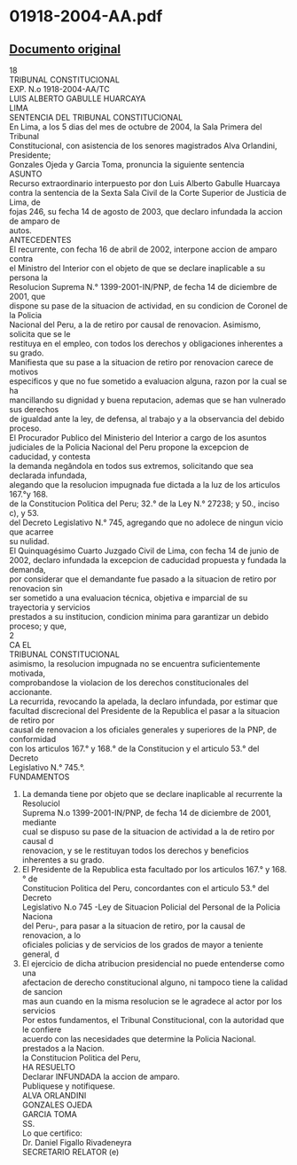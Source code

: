 
01918-2004-AA.pdf
=================
  
[Documento original](https://tc.gob.pe/jurisprudencia/2004/01918-2004-AA.pdf)  
---  
18  
TRIBUNAL CONSTITUCIONAL  
EXP. N.o 1918-2004-AA/TC  
LUIS ALBERTO GABULLE HUARCAYA  
LIMA  
SENTENCIA DEL TRIBUNAL CONSTITUCIONAL  
En Lima, a los 5 dias del mes de octubre de 2004, la Sala Primera del Tribunal  
Constitucional, con asistencia de los senores magistrados Alva Orlandini, Presidente;  
Gonzales Ojeda y Garcia Toma, pronuncia la siguiente sentencia  
ASUNTO  
Recurso extraordinario interpuesto por don Luis Alberto Gabulle Huarcaya  
contra la sentencia de la Sexta Sala Civil de la Corte Superior de Justicia de Lima, de  
fojas 246, su fecha 14 de agosto de 2003, que declaro infundada la accion de amparo de  
autos.  
ANTECEDENTES  
El recurrente, con fecha 16 de abril de 2002, interpone accion de amparo contra  
el Ministro del Interior con el objeto de que se declare inaplicable a su persona la  
Resolucion Suprema N.° 1399-2001-IN/PNP, de fecha 14 de diciembre de 2001, que  
dispone su pase de la situacion de actividad, en su condicion de Coronel de la Policia  
Nacional del Peru, a la de retiro por causal de renovacion. Asimismo, solicita que se le  
restituya en el empleo, con todos los derechos y obligaciones inherentes a su grado.  
Manifiesta que su pase a la situacion de retiro por renovacion carece de motivos  
especificos y que no fue sometido a evaluacion alguna, razon por la cual se ha  
mancillando su dignidad y buena reputacion, ademas que se han vulnerado sus derechos  
de igualdad ante la ley, de defensa, al trabajo y a la observancia del debido proceso.  
El Procurador Publico del Ministerio del Interior a cargo de los asuntos  
judiciales de la Policia Nacional del Peru propone la excepcion de caducidad, y contesta  
la demanda negândola en todos sus extremos, solicitando que sea declarada infundada,  
alegando que la resolucion impugnada fue dictada a la luz de los articulos 167.°y 168.  
de la Constitucion Politica del Peru; 32.° de la Ley N.° 27238; y 50., inciso c), y 53.  
del Decreto Legislativo N.° 745, agregando que no adolece de ningun vicio que acarree  
su nulidad.  
El Quinquagésimo Cuarto Juzgado Civil de Lima, con fecha 14 de junio de  
2002, declaro infundada la excepcion de caducidad propuesta y fundada la demanda,  
por considerar que el demandante fue pasado a la situacion de retiro por renovacion sin  
ser sometido a una evaluacion técnica, objetiva e imparcial de su trayectoria y servicios  
prestados a su institucion, condicion minima para garantizar un debido proceso; y que,  
2  
CA EL  
TRIBUNAL CONSTITUCIONAL  
asimismo, la resolucion impugnada no se encuentra suficientemente motivada,  
comprobandose la violacion de los derechos constitucionales del accionante.  
La recurrida, revocando la apelada, la declaro infundada, por estimar que  
facultad discrecional del Presidente de la Republica el pasar a la situacion de retiro por  
causal de renovacion a los oficiales generales y superiores de la PNP, de conformidad  
con los articulos 167.° y 168.° de la Constitucion y el articulo 53.° del Decreto  
Legislativo N.° 745.°.  
FUNDAMENTOS  
1. La demanda tiene por objeto que se declare inaplicable al recurrente la Resoluciol  
Suprema N.o 1399-2001-IN/PNP, de fecha 14 de diciembre de 2001, mediante  
cual se dispuso su pase de la situacion de actividad a la de retiro por causal d  
renovacion, y se le restituyan todos los derechos y beneficios inherentes a su grado.  
2. El Presidente de la Republica esta facultado por los articulos 167.° y 168.° de  
Constitucion Politica del Peru, concordantes con el articulo 53.° del Decreto  
Legislativo N.o 745 -Ley de Situacion Policial del Personal de la Policia Naciona  
del Peru-, para pasar a la situacion de retiro, por la causal de renovacion, a lo  
oficiales policias y de servicios de los grados de mayor a teniente general, d  
3. El ejercicio de dicha atribucion presidencial no puede entenderse como una  
afectacion de derecho constitucional alguno, ni tampoco tiene la calidad de sancion  
mas aun cuando en la misma resolucion se le agradece al actor por los servicios  
Por estos fundamentos, el Tribunal Constitucional, con la autoridad que le confiere  
acuerdo con las necesidades que determine la Policia Nacional.  
prestados a la Nacion.  
la Constitucion Politica del Peru,  
HA RESUELTO  
Declarar INFUNDADA la accion de amparo.  
Publiquese y notifiquese.  
ALVA ORLANDINI  
GONZALES OJEDA  
GARCIA TOMA  
SS.  
Lo que certifico:  
Dr. Daniel Figallo Rivadeneyra  
SECRETARIO RELATOR (e)